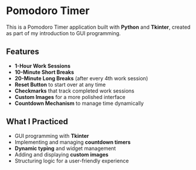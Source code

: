 # Pomodoro Timer

This is a Pomodoro Timer application built with **Python** and **Tkinter**, created as part of my introduction to GUI programming.

##  Features

-  **1-Hour Work Sessions**
-  **10-Minute Short Breaks**
-  **20-Minute Long Breaks** (after every 4th work session)
-  **Reset Button** to start over at any time
-  **Checkmarks** that track completed work sessions
-  **Custom Images** for a more polished interface
-  **Countdown Mechanism** to manage time dynamically

##  What I Practiced

- GUI programming with **Tkinter**
- Implementing and managing **countdown timers**
- **Dynamic typing** and widget management
- Adding and displaying **custom images**
- Structuring logic for a user-friendly experience
